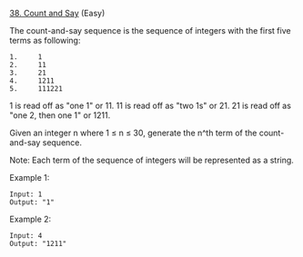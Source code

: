 [38. Count and Say](https://leetcode.com/problems/count-and-say/) (Easy)

The count-and-say sequence is the sequence of integers with the first five terms as following:
```
1.     1
2.     11
3.     21
4.     1211
5.     111221
```

1 is read off as "one 1" or 11.
11 is read off as "two 1s" or 21.
21 is read off as "one 2, then one 1" or 1211.

Given an integer n where 1 ≤ n ≤ 30, generate the n^th term of the count-and-say sequence.

Note: Each term of the sequence of integers will be represented as a string.

Example 1:
```
Input: 1
Output: "1"
```

Example 2:
```
Input: 4
Output: "1211"
```
